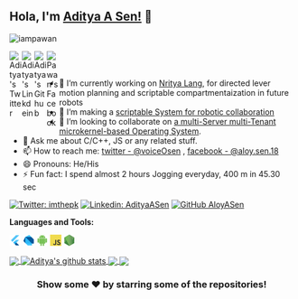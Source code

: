## Hola, I'm [Aditya A Sen!](www.linkedin.com/in/aloyadityasen) 👋

<p align="left"> <img src="https://komarev.com/ghpvc/?username=AloyASen&label=Views&color=blue&style=plastic" alt="iampawan" /> </p>

<a href="https://twitter.com/voiceOsen">
  <img align="left" alt="Aditya's Twitter" width="22px" src="https://cdn.jsdelivr.net/npm/simple-icons@v3/icons/twitter.svg" />
</a>
<a href="https://www.linkedin.com/in/aloyadityasen/">
  <img align="left" alt="Aditya's Linkdein" width="22px" src="https://cdn.jsdelivr.net/npm/simple-icons@v3/icons/linkedin.svg" />
</a>
<a href="https://github.com/AloyASen">
  <img align="left" alt="Aditya's Github" width="22px" src="https://cdn.jsdelivr.net/npm/simple-icons@v3/icons/github.svg" />
</a>

<a href="https://www.facebook.com/aloy.sen.18">
  <img align="left" alt="Pawan's Facebook" width="22px" src="https://cdn.jsdelivr.net/npm/simple-icons@v3/icons/facebook.svg" />
</a>


<br/>
<br/>



- 🔭 I’m currently working on [Nritya Lang](github.com/Nritya-Lang), for directed lever motion planning and scriptable compartmentaization in future robots
- 🌱 I’m making a [scriptable System for robotic collaboration](https://products.radii.in/nrityaLang.html)
- 👯 I’m looking to collaborate on [a multi-Server multi-Tenant microkernel-based Operating System](https://products.radii.in/radiiOS.html).
- 💬 Ask me about C/C++, JS or any related stuff.
- 📫 How to reach me: [twitter - @voiceOsen](https://twitter.com/voiceOsen) , [facebook - @aloy.sen.18](https://www.facebook.com/aloy.sen.18)
- 😄 Pronouns: He/His
- ⚡ Fun fact: I spend almost 2 hours Jogging everyday, 400 m in 45.30 sec 

[![Twitter: imthepk](https://img.shields.io/twitter/follow/voiceOsen)](https://twitter.com/voiceOsen)
[![Linkedin: AdityaASen](https://img.shields.io/badge/-aloyadityasen-blue?style=flat-square&logo=Linkedin&logoColor=white&link=https://www.linkedin.com/in/aloyadityasen/)](https://www.linkedin.com/in/imthepk/)
[![GitHub AloyASen](https://img.shields.io/github/followers/iampawan?label=follow&style=social)](https://github.com/AloyASen)


**Languages and Tools:**  

<code><img height="20" src="https://raw.githubusercontent.com/github/explore/80688e429a7d4ef2fca1e82350fe8e3517d3494d/topics/flutter/flutter.png"></code>
<code><img height="20" src="https://raw.githubusercontent.com/github/explore/80688e429a7d4ef2fca1e82350fe8e3517d3494d/topics/dart/dart.png"></code>
<code><img height="20" src="https://raw.githubusercontent.com/github/explore/80688e429a7d4ef2fca1e82350fe8e3517d3494d/topics/android/android.png"></code>
<code><img height="20" src="https://raw.githubusercontent.com/github/explore/80688e429a7d4ef2fca1e82350fe8e3517d3494d/topics/javascript/javascript.png"></code>
<code><img height="20" src="https://raw.githubusercontent.com/github/explore/80688e429a7d4ef2fca1e82350fe8e3517d3494d/topics/nodejs/nodejs.png"></code>    

<a href="https://github.com/AloyASen">
  <img align="center" src="https://github-readme-stats.vercel.app/api/top-langs/?username=AloyASen&theme=dark&hide_langs_below=1" />
</a>
<a href="https://github.com/AloyASen">
 <img align="center" src="https://github-readme-stats.vercel.app/api?username=AloyASen&show_icons=true&theme=dark&line_height=27" alt="Aditya's github stats"/>
</a>
<a href="https://github.com/AloyASen/llvmTutorial">
  <img align="center" src="https://github-readme-stats.vercel.app/api/pin/?username=AloyASen&repo=llvmTutorial&theme=dark" />

</a>
<a href="https://github.com/radiilab/teleport-SIM">
 <img align="center" src="https://github-readme-stats.vercel.app/api/pin/?username=radiilab&repo=teleport-SIM&theme=dark" />
</a>

<div align="center">

### Show some ❤️ by starring some of the repositories!

</div>

